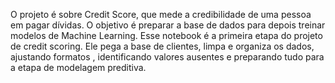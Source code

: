  O projeto é sobre Credit Score, que mede a credibilidade de uma pessoa em pagar dívidas.
   O objetivo é preparar a base de dados para depois treinar modelos de Machine Learning.
   Esse notebook é a primeira etapa do projeto de credit scoring. Ele pega a base de clientes, limpa e organiza os dados, ajustando formatos , identificando valores ausentes e preparando tudo para a etapa de modelagem preditiva. 

